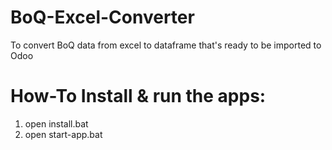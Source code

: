# BoQ-Excel-Converter
To convert BoQ data from excel to dataframe that's ready to be imported to Odoo

# How-To Install & run the apps:
1. open install.bat
2. open start-app.bat
